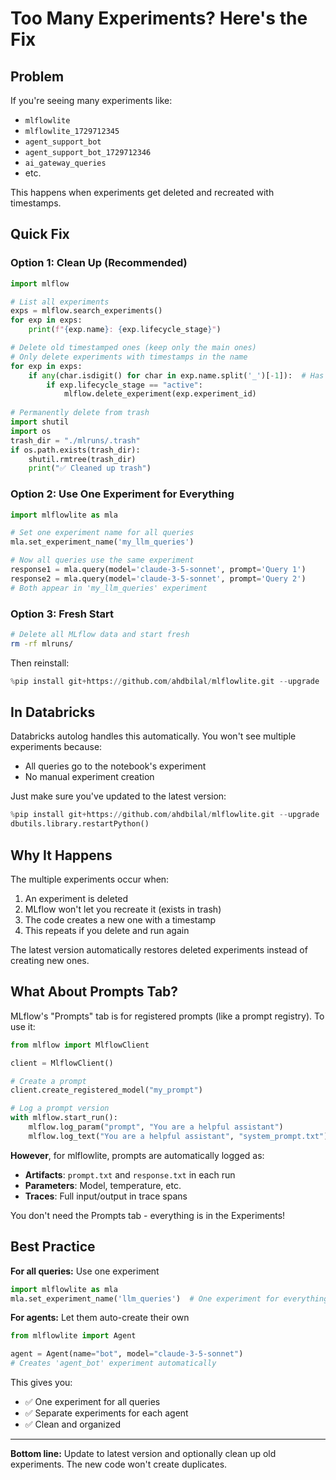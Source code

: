# Too Many Experiments? Here's the Fix

## Problem

If you're seeing many experiments like:
- `mlflowlite`
- `mlflowlite_1729712345`
- `agent_support_bot`
- `agent_support_bot_1729712346`
- `ai_gateway_queries`
- etc.

This happens when experiments get deleted and recreated with timestamps.

## Quick Fix

### Option 1: Clean Up (Recommended)

```python
import mlflow

# List all experiments
exps = mlflow.search_experiments()
for exp in exps:
    print(f"{exp.name}: {exp.lifecycle_stage}")

# Delete old timestamped ones (keep only the main ones)
# Only delete experiments with timestamps in the name
for exp in exps:
    if any(char.isdigit() for char in exp.name.split('_')[-1]):  # Has timestamp
        if exp.lifecycle_stage == "active":
            mlflow.delete_experiment(exp.experiment_id)
        
# Permanently delete from trash
import shutil
import os
trash_dir = "./mlruns/.trash"
if os.path.exists(trash_dir):
    shutil.rmtree(trash_dir)
    print("✅ Cleaned up trash")
```

### Option 2: Use One Experiment for Everything

```python
import mlflowlite as mla

# Set one experiment name for all queries
mla.set_experiment_name('my_llm_queries')

# Now all queries use the same experiment
response1 = mla.query(model='claude-3-5-sonnet', prompt='Query 1')
response2 = mla.query(model='claude-3-5-sonnet', prompt='Query 2')
# Both appear in 'my_llm_queries' experiment
```

### Option 3: Fresh Start

```bash
# Delete all MLflow data and start fresh
rm -rf mlruns/
```

Then reinstall:
```python
%pip install git+https://github.com/ahdbilal/mlflowlite.git --upgrade
```

## In Databricks

Databricks autolog handles this automatically. You won't see multiple experiments because:
- All queries go to the notebook's experiment
- No manual experiment creation

Just make sure you've updated to the latest version:
```python
%pip install git+https://github.com/ahdbilal/mlflowlite.git --upgrade
dbutils.library.restartPython()
```

## Why It Happens

The multiple experiments occur when:
1. An experiment is deleted
2. MLflow won't let you recreate it (exists in trash)
3. The code creates a new one with a timestamp
4. This repeats if you delete and run again

The latest version automatically restores deleted experiments instead of creating new ones.

## What About Prompts Tab?

MLflow's "Prompts" tab is for registered prompts (like a prompt registry). To use it:

```python
from mlflow import MlflowClient

client = MlflowClient()

# Create a prompt
client.create_registered_model("my_prompt")

# Log a prompt version
with mlflow.start_run():
    mlflow.log_param("prompt", "You are a helpful assistant")
    mlflow.log_text("You are a helpful assistant", "system_prompt.txt")
```

**However**, for mlflowlite, prompts are automatically logged as:
- **Artifacts**: `prompt.txt` and `response.txt` in each run
- **Parameters**: Model, temperature, etc.
- **Traces**: Full input/output in trace spans

You don't need the Prompts tab - everything is in the Experiments!

## Best Practice

**For all queries:** Use one experiment
```python
import mlflowlite as mla
mla.set_experiment_name('llm_queries')  # One experiment for everything
```

**For agents:** Let them auto-create their own
```python
from mlflowlite import Agent

agent = Agent(name="bot", model="claude-3-5-sonnet")
# Creates 'agent_bot' experiment automatically
```

This gives you:
- ✅ One experiment for all queries
- ✅ Separate experiments for each agent
- ✅ Clean and organized

---

**Bottom line:** Update to latest version and optionally clean up old experiments. The new code won't create duplicates.


